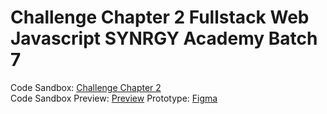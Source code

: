 # Challenge Chapter 2 Fullstack Web Javascript SYNRGY Academy Batch 7
Code Sandbox: [Challenge Chapter 2](https://codesandbox.io/p/sandbox/f-fsw24001119-synrgy7-the-landing-page-ch2-26g32l) <br />
Code Sandbox Preview: [Preview](https://26g32l.csb.app/index.html)
Prototype: [Figma](https://www.figma.com/file/QiNXZPX7OwUeFzqSPuiQBE/BCR---Binar-Car-Rental?type=design&node-id=2%3A703&mode=design&t=VHdzwiDqI9UYDpq1-1)
